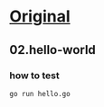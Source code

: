 # [Original](https://github.com/quii/learn-go-with-tests/blob/master/hello-world.md)

## 02.hello-world

### how to test

```sh
go run hello.go
```
